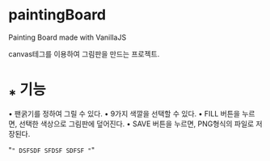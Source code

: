 # paintingBoard

Painting Board made with VanillaJS

canvas테그를 이용하여 그림판을 만드는 프로젝트.

# ⁎ 기능

• 팬굵기를 정하여 그릴 수 있다.
• 9가지 색깔을 선택할 수 있다.
• FILL 버튼을 누르면, 선택한 색상으로 그림판에 덮어진다.
• SAVE 버튼을 누르면, PNG형식의 파일로 저장된다.

"```"
DSFSDF
SFDSF
SDFSF
"```"

